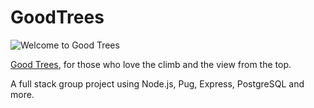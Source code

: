 # GoodTrees

![Welcome to Good Trees](https://good-trees.s3-us-west-1.amazonaws.com/GoodTrees-preview.png)

[Good Trees](goodtrees.herokuapp.com), for those who love the climb and the view from the top. 

A full stack group project using Node.js, Pug, Express, PostgreSQL and more.
